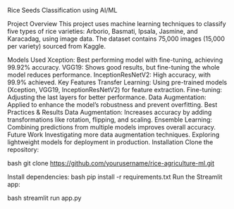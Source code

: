 Rice Seeds Classification using AI/ML

Project Overview
This project uses machine learning techniques to classify five types of rice varieties: Arborio, Basmati, Ipsala, Jasmine, and Karacadag, using image data. The dataset contains 75,000 images (15,000 per variety) sourced from Kaggle.

Models Used
Xception: Best performing model with fine-tuning, achieving 99.92% accuracy.
VGG19: Shows good results, but fine-tuning the whole model reduces performance.
InceptionResNetV2: High accuracy, with 99.9% achieved.
Key Features
Transfer Learning: Using pre-trained models (Xception, VGG19, InceptionResNetV2) for feature extraction.
Fine-tuning: Adjusting the last layers for better performance.
Data Augmentation: Applied to enhance the model’s robustness and prevent overfitting.
Best Practices & Results
Data Augmentation: Increases accuracy by adding transformations like rotation, flipping, and scaling.
Ensemble Learning: Combining predictions from multiple models improves overall accuracy.
Future Work
Investigating more data augmentation techniques.
Exploring lightweight models for deployment in production.
Installation
Clone the repository:

bash 
git clone https://github.com/yourusername/rice-agriculture-ml.git

Install dependencies:
bash
pip install -r requirements.txt
Run the Streamlit app:

bash
streamlit run app.py

